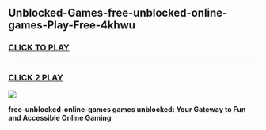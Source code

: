 
## Unblocked-Games-free-unblocked-online-games-Play-Free-4khwu
<h3>
<a href="https://premium76.site?title=free-unblocked-online-games&ref=18A1">CLICK TO PLAY</a></h3>
<hr>

<h3>
<a href="https://premium76.site?title=free-unblocked-online-games&ref=18A1">CLICK 2 PLAY</a>
  
</h3>

<a href="https://premium76.site?title=free-unblocked-online-games&ref=18A1"><img src="https://clearcache.store/games.png"></a>


**free-unblocked-online-games games unblocked: Your Gateway to Fun and Accessible Online Gaming**
